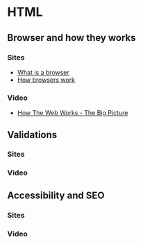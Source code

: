 # HTML

## Browser and how they works

### Sites

- [What is a browser](https://www.mozilla.org/en-US/firefox/browsers/what-is-a-browser)
- [How browsers work](https://web.dev/howbrowserswork/)

### Video

- [How The Web Works - The Big Picture](https://www.youtube.com/watch?v=hJHvdBlSxug)

## Validations

### Sites

### Video

## Accessibility and SEO

### Sites

### Video
